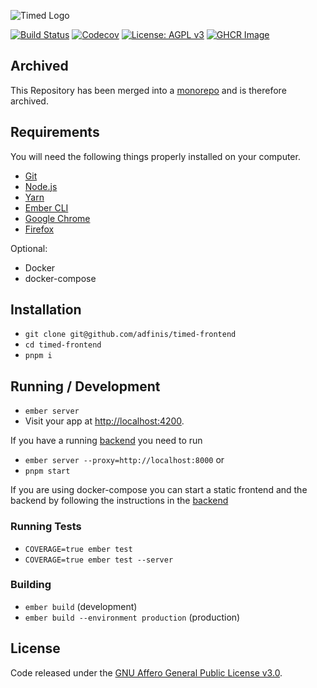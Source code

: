 ![Timed Logo](/public/assets/logo_text.png)

[![Build Status](https://github.com/adfinis/timed-frontend/actions/workflows/test.yml/badge.svg?branch=main)](https://github.com/adfinis/timed-frontend/actions/workflows/test.yml)
[![Codecov](https://codecov.io/gh/adfinis/timed-frontend/branch/main/graph/badge.svg)](https://codecov.io/gh/adfinis/timed-frontend)
[![License: AGPL v3](https://img.shields.io/badge/License-AGPL%20v3-blue.svg)](https://www.gnu.org/licenses/agpl-3.0)
[![GHCR Image](https://github.com/adfinis/timed-frontend/actions/workflows/release-image.yml/badge.svg)](https://github.com/adfinis/timed-frontend/actions/workflows/release-image.yml)

## Archived
This Repository has been merged into a [monorepo](https://github.com/adfinis/timed) and is therefore archived.

## Requirements

You will need the following things properly installed on your computer.

- [Git](https://git-scm.com/)
- [Node.js](https://nodejs.org/)
- [Yarn](https://yarnpkg.com/)
- [Ember CLI](https://cli.emberjs.com/release/)
- [Google Chrome](https://google.com/chrome/)
- [Firefox](https://www.mozilla.org/firefox/)

Optional:

- Docker
- docker-compose

## Installation

- `git clone git@github.com/adfinis/timed-frontend`
- `cd timed-frontend`
- `pnpm i`

## Running / Development

- `ember server`
- Visit your app at [http://localhost:4200](http://localhost:4200).

If you have a running [backend](https://github.com/adfinis/timed-backend) you need to run

- `ember server --proxy=http://localhost:8000`
  or
- `pnpm start`

If you are using docker-compose you can start a static frontend and the backend by following the instructions in the [backend](https://github.com/adfinis/timed-backend)

### Running Tests

- `COVERAGE=true ember test`
- `COVERAGE=true ember test --server`

### Building

- `ember build` (development)
- `ember build --environment production` (production)

## License

Code released under the [GNU Affero General Public License v3.0](LICENSE).
